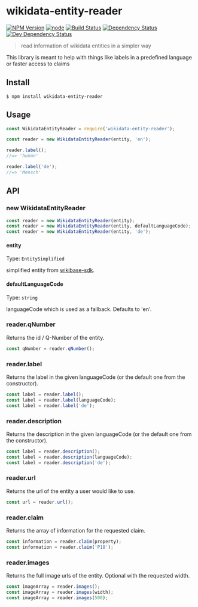 # wikidata-entity-reader

[![NPM Version](https://img.shields.io/npm/v/wikidata-entity-reader.svg)](https://www.npmjs.com/package/wikidata-entity-reader)
[![node](https://img.shields.io/node/v/wikidata-entity-reader.svg)](https://www.npmjs.com/package/wikidata-entity-reader)
[![Build Status](https://travis-ci.com/EdJoPaTo/wikidata-entity-reader.svg?branch=master)](https://travis-ci.com/EdJoPaTo/wikidata-entity-reader)
[![Dependency Status](https://david-dm.org/EdJoPaTo/wikidata-entity-reader/status.svg)](https://david-dm.org/EdJoPaTo/wikidata-entity-reader)
[![Dev Dependency Status](https://david-dm.org/EdJoPaTo/wikidata-entity-reader/dev-status.svg)](https://david-dm.org/EdJoPaTo/wikidata-entity-reader?type=dev)

> read information of wikidata entities in a simpler way

This library is meant to help with things like labels in a predefined language or faster access to claims


## Install

```
$ npm install wikidata-entity-reader
```


## Usage

```js
const WikidataEntityReader = require('wikidata-entity-reader');

const reader = new WikidataEntityReader(entity, 'en');

reader.label();
//=> 'human'

reader.label('de');
//=> 'Mensch'
```


## API

### new WikidataEntityReader

```js
const reader = new WikidataEntityReader(entity);
const reader = new WikidataEntityReader(entity, defaultLanguageCode);
const reader = new WikidataEntityReader(entity, 'de');
```

#### entity

Type: `EntitySimplified`

simplified entity from [wikibase-sdk](https://github.com/maxlath/wikibase-sdk).

#### defaultLanguageCode

Type: `string`

languageCode which is used as a fallback.
Defaults to 'en'.


### reader.qNumber

Returns the id / Q-Number of the entity.

```js
const qNumber = reader.qNumber();
```


### reader.label

Returns the label in the given languageCode (or the default one from the constructor).

```js
const label = reader.label();
const label = reader.label(languageCode);
const label = reader.label('de');
```


### reader.description

Returns the description in the given languageCode (or the default one from the constructor).

```js
const label = reader.description();
const label = reader.description(languageCode);
const label = reader.description('de');
```


### reader.url

Returns the url of the entity a user would like to use.

```js
const url = reader.url();
```


### reader.claim

Returns the array of information for the requested claim.

```js
const information = reader.claim(property);
const information = reader.claim('P18');
```


### reader.images

Returns the full image urls of the entity. Optional with the requested width.

```js
const imageArray = reader.images();
const imageArray = reader.images(width);
const imageArray = reader.images(500);
```
